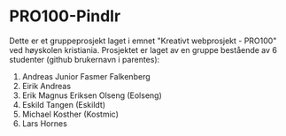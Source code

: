 # PRO100-Pindlr
Dette er et gruppeprosjekt laget i emnet "Kreativt webprosjekt - PRO100" ved høyskolen kristiania.
Prosjektet er laget av en gruppe bestående av 6 studenter (github brukernavn i parentes):
1. Andreas Junior Fasmer Falkenberg
2. Eirik Andreas
3. Erik Magnus Eriksen Olseng (Eolseng)
4. Eskild Tangen (Eskildt)
5. Michael Kosther (Kostmic)
6. Lars Hornes
